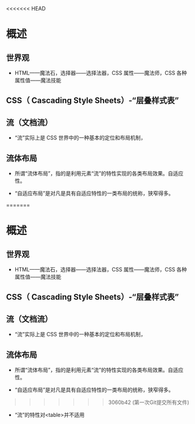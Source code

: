 <<<<<<< HEAD
# 概述

## 世界观

- HTML——魔法石，选择器——选择法器，CSS 属性——魔法师，CSS 各种属性值——魔法技能

## CSS（ Cascading Style Sheets）-“层叠样式表”

## 流（文档流）

- “流”实际上是 CSS 世界中的一种基本的定位和布局机制，

## 流体布局

- 所谓“流体布局”，指的是利用元素“流”的特性实现的各类布局效果。自适应性。

- “自适应布局”是对凡是具有自适应特性的一类布局的统称，狭窄得多。

=======
# 概述

## 世界观

- HTML——魔法石，选择器——选择法器，CSS 属性——魔法师，CSS 各种属性值——魔法技能

## CSS（ Cascading Style Sheets）-“层叠样式表”

## 流（文档流）

- “流”实际上是 CSS 世界中的一种基本的定位和布局机制，

## 流体布局

- 所谓“流体布局”，指的是利用元素“流”的特性实现的各类布局效果。自适应性。

- “自适应布局”是对凡是具有自适应特性的一类布局的统称，狭窄得多。

>>>>>>> 3060b42 (第一次Git提交所有文件)
- “流”的特性对\<table\>并不适用